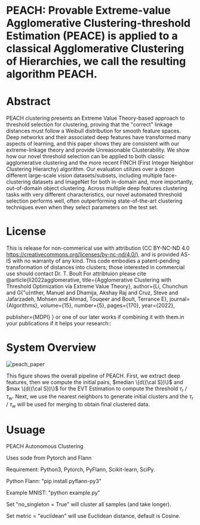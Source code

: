 # PEACH: Provable Extreme-value Agglomerative Clustering-threshold Estimation (PEACE) is applied to a classical Agglomerative Clustering of Hierarchies, we call the resulting algorithm PEACH.



# Abstract
PEACH clustering presents an Extreme Value Theory-based approach to threshold selection for clustering, proving that the "correct" linkage distances must follow a Weibull distribution for smooth feature spaces. Deep networks and their associated deep features have transformed many aspects of learning, and this paper shows they are consistent with our extreme-linkage theory and provide Unreasonable Clusterability.
We show how our novel threshold selection can be applied to both classic agglomerative clustering and the more recent FINCH (First Integer Neighbor Clustering Hierarchy) algorithm. Our evaluation utilizes over a dozen different large-scale vision datasets/subsets, including multiple face-clustering datasets and ImageNet for both in-domain and, more importantly, out-of-domain object clustering. Across  multiple deep features clustering tasks with very different characteristics, our novel automated threshold selection performs well, often outperforming state-of-the-art clustering techniques even when they select parameters on the test set.

# License
This is release for non-commerical use with attribution (CC BY-NC-ND 4.0 https://creativecommons.org/licenses/by-nc-nd/4.0/), and is provided AS-IS with no warranty of any kind.  This code embodies a patent-pending transformation of distances into clusters; those interested in commercial use should contact Dr. T. Boult
For attribtuion please cite  
@article{li2022agglomerative,
  title={Agglomerative Clustering with Threshold Optimization via Extreme Value Theory},
  author={Li, Chunchun and G{\"u}nther, Manuel and Dhamija, Akshay Raj and Cruz, Steve and Jafarzadeh, Mohsen and Ahmad, Touqeer and Boult, Terrance E},
  journal={Algorithms},
  volume={15},
  number={5},
  pages={170},
  year={2022},
  
  publisher={MDPI}
}  or one of our later works if combining it with them.in your publications if it helps your research::



# System Overview

![peach_paper](https://user-images.githubusercontent.com/20711687/206747297-171a1e57-c69b-49f2-8618-8bafc1f562df.jpg)

This figure shows the overall pipeline of PEACH. First, we extract deep features, then we compute the initial pairs, $median \{d({\cal S})\}$ and $max \{d({\cal S})\}$ for the EVT Estimation to compute the threshold $\tau_r$ / $\tau_w$. Next, we use the nearest neighbors to generate initial clusters and the $\tau_r$ / $\tau_w$ will be used for merging to obtain final clustered data.


# Usuage
PEACH Autonomous Clustering

Uses sode from Pytorch and Flann

Requirement: Python3, Pytorch, PyFlann, Scikit-learn, SciPy.

Python Flann: "pip install pyflann-py3"

Example MNIST: "python example.py" 

Set "no_singleton = True" will cluster all samples (and take longer).

Set metric = "euclidean" will use Euclidean distance, default is Cosine.

